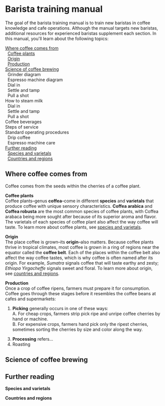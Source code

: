 # Barista training manual  
The goal of the barista training manual is to train new baristas in coffee knowledge and cafe operations. Although the manual targets new baristas, additional resources for experienced baristas supplement each section. In this manual, you'll learn about the following topics: 

[Where coffee comes from](#where-coffee-comes-from)<br>           <!--Use HTML to format collapsable table of contents-->
&nbsp; <a href="#coffee-plants">Coffee plants</a><br>
&nbsp; <a href="#origin">Origin</a><br>
&nbsp; <a href="#production">Production</a><br>
[Science of coffee brewing](#science-of-coffee-brewing)<br> 
&nbsp; Grinder diagram<br>
&nbsp; Espresso machine diagram<br>
&nbsp; Dial in<br>
&nbsp; Settle and tamp<br>
&nbsp; Pull a shot<br>
How to steam milk<br>
&nbsp; Dial in<br>
&nbsp; Settle and tamp<br>
&nbsp; Pull a shot<br>
Coffee beverages<br> 
Steps of service<br>
Standard operating procedures<br> 
&nbsp; Drip coffee<br>
&nbsp; Espresso machine care<br>
[Further reading](#further-reading)<br>
&nbsp; <a href="#species-and-varietals">Species and varietals</a><br> 
&nbsp; <a href="#countries-and-regions">Countries and regions</a><br>

## Where coffee comes from 
Coffee comes from the seeds within the cherries of a coffee plant. 

<!--Add isolated image titled "Diagram of coffee plant anatomy" here-->

<a name="coffee-plants">**Coffee plants**</a><br> 
Coffee plants–genus **coffea**–come in different **species** and **varietals** that produce coffee with unique sensory characteristics. **Coffea arabica** and **Coffea robusta** are the most common species of coffee plants, with Coffea arabaca being more sought after because of its superior aroma and flavor. The varietals of each species of coffee plant also affect the way coffee will taste. To learn more about coffee plants, see <a href="#species-and-varietals">species and varietals</a>. 

<a name="origin">**Origin**</a><br>
The place coffee is grown–its **origin**–also matters. Because coffee plants thrive in tropical climates, most coffee is grown in a ring of regions near the equator called the **coffee belt**. Each of the places within the coffee belt also affect the way coffee tastes, which is why coffee is often named after its origin. For example, *Sumatra* signals coffee that will taste earthy and zesty; *Ethiopa Yirgacheffe* signals sweet and floral. To learn more about origin, see <a href="#countries-and-regions">countries and regions</a>.

<!--Add isolated image titled "The coffee belt" here--> 

<a name="production">**Production**</a><br>
Once a crop of coffee ripens, farmers must prepare it for consumption. Coffee goes through these stages before it resembles the coffee beans at cafes and supermarkets: 

1. **Picking** generally occurs in one of these ways:<br>
    A. For cheap crops, farmers strip pick ripe and unripe coffee cherries by hand or machine.<br> 
    B. For expensive crops, farmers hand pick only the ripest cherries, sometimes sorting the cherries by size and color along the way. 
    
<!-- Insert isolated image titled "Coffee picking" here--> 

3. **Processing** refers...
4. Roasting 

## Science of coffee brewing  

## Further reading 
<a name="species-and-varietals">**Species and varietals**</a>

<a name="countries-and-regions">**Countries and regions**</a> 
